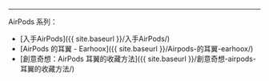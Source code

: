 ---
AirPods 系列：
* [入手AirPods]({{ site.baseurl }}/入手AirPods/)
* [AirPods 的耳翼 - Earhoox]({{ site.baseurl }}/Airpods-的耳翼-earhoox/)
* [創意奇想：AirPods 耳翼的收藏方法]({{ site.baseurl }}/創意奇想-airpods-耳翼的收藏方法/)